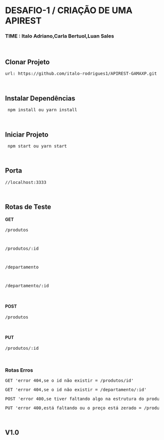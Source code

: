<h1> DESAFIO-1 / CRIAÇÃO DE UMA APIREST</h1>

<h3>TIME : Italo Adriano,Carla Bertuol,Luan Sales</h3>

<br>

<h2>Clonar Projeto</h2>
<pre>url: https://github.com/italo-rodrigues1/APIREST-GAMAXP.git</pre>
<br>

<h2>Instalar Dependências</h2>

<pre> npm install ou yarn install</pre>

<br>

<h2>Iniciar Projeto</h2>

<pre> npm start ou yarn start</pre>

<br>

<h2>Porta</h2>

<pre>//localhost:3333</pre>
<br>

<h2>Rotas de Teste</h2>
<h4>GET</h4>
<pre>/produtos</pre>
<br>
<pre>/produtos/:id</pre>
<br>
<pre>/departamento</pre>
<br>
<pre>/departamento/:id</pre>
<br>
<h4>POST</h4>
<pre>/produtos</pre>
<br>
<h4>PUT</h4>
<pre>/produtos/:id</pre>
<br>

<h3>Rotas Erros </h3>

<pre>GET 'error 404,se o id não existir = /produtos/id' </pre>
<pre>GET 'error 404,se o id não existir = /departamento/:id'</pre>

<pre>POST 'error 400,se tiver faltando algo na estrutura do produto = /produtos'</pre>
<pre>PUT 'error 400,está faltando ou o preço está zerado = /produtos'</pre>

<br>
<h2>V1.0</h2>